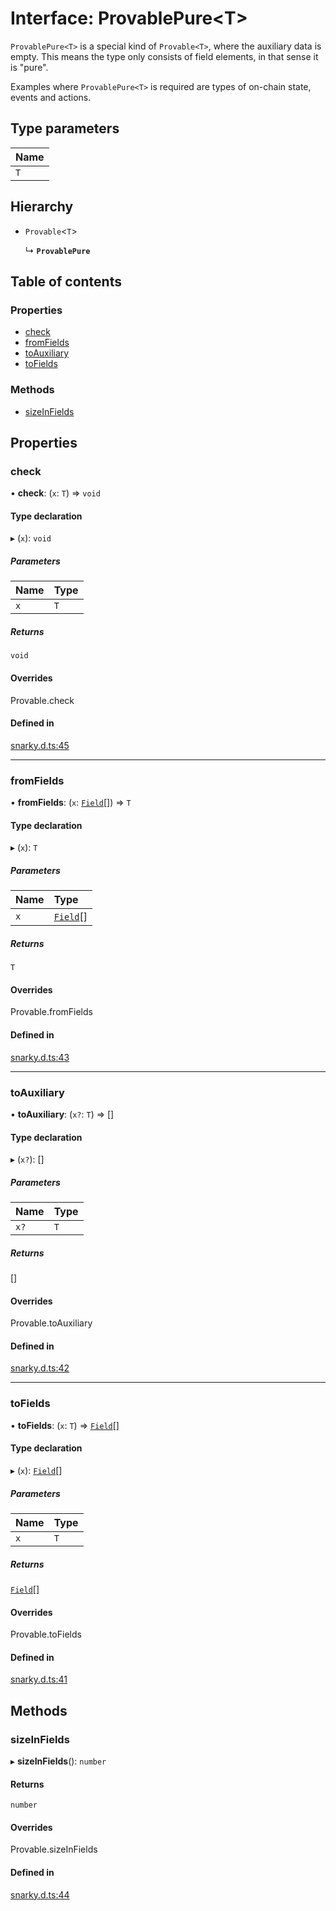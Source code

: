 # Interface: ProvablePure<T\>

`ProvablePure<T>` is a special kind of `Provable<T>`, where the auxiliary data is empty. This means the type only consists of field elements,
in that sense it is "pure".

Examples where `ProvablePure<T>` is required are types of on-chain state, events and actions.

## Type parameters

| Name |
| :------ |
| `T` |

## Hierarchy

- `Provable`<`T`\>

  ↳ **`ProvablePure`**

## Table of contents

### Properties

- [check](ProvablePure.md#check)
- [fromFields](ProvablePure.md#fromfields)
- [toAuxiliary](ProvablePure.md#toauxiliary)
- [toFields](ProvablePure.md#tofields)

### Methods

- [sizeInFields](ProvablePure.md#sizeinfields)

## Properties

### check

• **check**: (`x`: `T`) => `void`

#### Type declaration

▸ (`x`): `void`

##### Parameters

| Name | Type |
| :------ | :------ |
| `x` | `T` |

##### Returns

`void`

#### Overrides

Provable.check

#### Defined in

[snarky.d.ts:45](https://github.com/o1-labs/snarkyjs/blob/e55c71d/src/snarky.d.ts#L45)

___

### fromFields

• **fromFields**: (`x`: [`Field`](../classes/Field.md)[]) => `T`

#### Type declaration

▸ (`x`): `T`

##### Parameters

| Name | Type |
| :------ | :------ |
| `x` | [`Field`](../classes/Field.md)[] |

##### Returns

`T`

#### Overrides

Provable.fromFields

#### Defined in

[snarky.d.ts:43](https://github.com/o1-labs/snarkyjs/blob/e55c71d/src/snarky.d.ts#L43)

___

### toAuxiliary

• **toAuxiliary**: (`x?`: `T`) => []

#### Type declaration

▸ (`x?`): []

##### Parameters

| Name | Type |
| :------ | :------ |
| `x?` | `T` |

##### Returns

[]

#### Overrides

Provable.toAuxiliary

#### Defined in

[snarky.d.ts:42](https://github.com/o1-labs/snarkyjs/blob/e55c71d/src/snarky.d.ts#L42)

___

### toFields

• **toFields**: (`x`: `T`) => [`Field`](../classes/Field.md)[]

#### Type declaration

▸ (`x`): [`Field`](../classes/Field.md)[]

##### Parameters

| Name | Type |
| :------ | :------ |
| `x` | `T` |

##### Returns

[`Field`](../classes/Field.md)[]

#### Overrides

Provable.toFields

#### Defined in

[snarky.d.ts:41](https://github.com/o1-labs/snarkyjs/blob/e55c71d/src/snarky.d.ts#L41)

## Methods

### sizeInFields

▸ **sizeInFields**(): `number`

#### Returns

`number`

#### Overrides

Provable.sizeInFields

#### Defined in

[snarky.d.ts:44](https://github.com/o1-labs/snarkyjs/blob/e55c71d/src/snarky.d.ts#L44)
